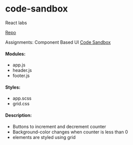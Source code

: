 # code-sandbox
React labs

[Repo](https://github.com/hingham/code-sandbox)

Assignments: Component Based UI
[Code Sandbox](https://4ro208qx20.codesandbox.io/)

#### Modules:
* app.js
* header.js
* footer.js

#### Styles:
* app.scss
* grid.css

#### Description: 
* Buttons to increment and decrement counter
* Background-color changes when counter is less than 0
* elements are styled using grid





